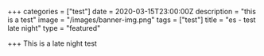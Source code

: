 +++
categories = ["test"]
date = 2020-03-15T23:00:00Z
description = "this is a test"
image = "/images/banner-img.png"
tags = ["test"]
title = "es - test late night"
type = "featured"

+++
This is a late night test